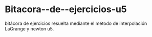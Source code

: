 # Bitacora--de--ejercicios-u5
bitácora de ejercicios resuelta mediante el método de interpolación LaGrange y newton u5.
